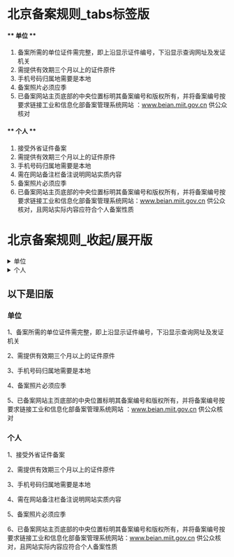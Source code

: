 # 北京备案规则_tabs标签版

<!-- tabs:start -->

#### ** 单位 **

1. 备案所需的单位证件需完整，即上沿显示证件编号，下沿显示查询网址及发证机关 
2. 需提供有效期三个月以上的证件原件
3. 手机号码归属地需要是本地                                                                                                       
4. 备案照片必须应季
5. 已备案网站主页底部的中央位置标明其备案编号和版权所有，并将备案编号按要求链接工业和信息化部备案管理系统网站 ：www.beian.miit.gov.cn 供公众核对

#### ** 个人 **

1. 接受外省证件备案                                                                                          
2. 需提供有效期三个月以上的证件原件                                                                                                 
3. 手机号码归属地需要是本地                                                                                                       
4. 需在网站备注栏备注说明网站实质内容                                                                                     
5. 备案照片必须应季                                                                                              
6. 已备案网站主页底部的中央位置标明其备案编号和版权所有，并将备案编号按要求链接工业和信息化部备案管理系统网站：www.beian.miit.gov.cn 供公众核对，且网站实际内容应符合个人备案性质  

  <!-- tabs:end -->


# 北京备案规则_收起/展开版
<details>
  <summary> 单位 </summary>

1. 备案所需的单位证件需完整，即上沿显示证件编号，下沿显示查询网址及发证机关 

2. 需提供有效期三个月以上的证件原件

3. 手机号码归属地需要是本地                                                                                                       

4. 备案照片必须应季

5. 已备案网站主页底部的中央位置标明其备案编号和版权所有，并将备案编号按要求链接工业和信息化部备案管理系统网站 ：www.beian.miit.gov.cn 供公众核对

</details>

<details>
  <summary> 个人 </summary>

1. 接受外省证件备案  
  
2. 需提供有效期三个月以上的证件原件  

3. 手机号码归属地需要是本地                                                                                                       

4. 需在网站备注栏备注说明网站实质内容                                                                                     

5. 备案照片必须应季                                                                                              

6. 已备案网站主页底部的中央位置标明其备案编号和版权所有，并将备案编号按要求链接工业和信息化部备案管理系统网站：www.beian.miit.gov.cn 供公众核对，且
网站实际内容应符合个人备案性质  

</details>




以下是旧版
--- 






### 单位

1、备案所需的单位证件需完整，即上沿显示证件编号，下沿显示查询网址及发证机关 

2、需提供有效期三个月以上的证件原件

3、手机号码归属地需要是本地                                                                                                                 

4、备案照片必须应季

5、已备案网站主页底部的中央位置标明其备案编号和版权所有，并将备案编号按要求链接工业和信息化部备案管理系统网站 ：www.beian.miit.gov.cn 供公众核对

### 个人

1、接受外省证件备案                                                                                          

2、需提供有效期三个月以上的证件原件                                                                                                         

3、手机号码归属地需要是本地                                                                                                           

4、需在网站备注栏备注说明网站实质内容                                                                                     

5、备案照片必须应季                                                                                              

6、已备案网站主页底部的中央位置标明其备案编号和版权所有，并将备案编号按要求链接工业和信息化部备案管理系统网站：www.beian.miit.gov.cn 供公众核对，且网站实际内容应符合个人备案性质  
